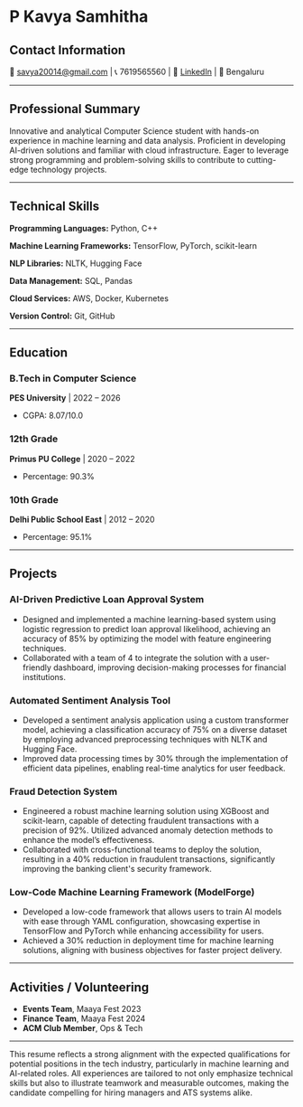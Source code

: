 # P Kavya Samhitha



## Contact Information  

📧 savya20014@gmail.com | 📞 7619565560 | 🔗 [LinkedIn](https://www.linkedin.com/in/p-kavya-samhitha-65a308212) | 📍 Bengaluru


---



## Professional Summary  

Innovative and analytical Computer Science student with hands-on experience in machine learning and data analysis. Proficient in developing AI-driven solutions and familiar with cloud infrastructure. Eager to leverage strong programming and problem-solving skills to contribute to cutting-edge technology projects.


---



## Technical Skills  

**Programming Languages:** Python, C++  

**Machine Learning Frameworks:** TensorFlow, PyTorch, scikit-learn  

**NLP Libraries:** NLTK, Hugging Face  

**Data Management:** SQL, Pandas  

**Cloud Services:** AWS, Docker, Kubernetes  

**Version Control:** Git, GitHub


---



## Education  


### B.Tech in Computer Science  

**PES University** | 2022 – 2026  

- CGPA: 8.07/10.0


### 12th Grade  

**Primus PU College** | 2020 – 2022  

- Percentage: 90.3%


### 10th Grade  

**Delhi Public School East** | 2012 – 2020  

- Percentage: 95.1%

---



## Projects  


### AI-Driven Predictive Loan Approval System  

- Designed and implemented a machine learning-based system using logistic regression to predict loan approval likelihood, achieving an accuracy of 85% by optimizing the model with feature engineering techniques.  
- Collaborated with a team of 4 to integrate the solution with a user-friendly dashboard, improving decision-making processes for financial institutions.


### Automated Sentiment Analysis Tool  

- Developed a sentiment analysis application using a custom transformer model, achieving a classification accuracy of 75% on a diverse dataset by employing advanced preprocessing techniques with NLTK and Hugging Face.  
- Improved data processing times by 30% through the implementation of efficient data pipelines, enabling real-time analytics for user feedback.


### Fraud Detection System  

- Engineered a robust machine learning solution using XGBoost and scikit-learn, capable of detecting fraudulent transactions with a precision of 92%. Utilized advanced anomaly detection methods to enhance the model’s effectiveness.  
- Collaborated with cross-functional teams to deploy the solution, resulting in a 40% reduction in fraudulent transactions, significantly improving the banking client's security framework.


### Low-Code Machine Learning Framework (ModelForge)  

- Developed a low-code framework that allows users to train AI models with ease through YAML configuration, showcasing expertise in TensorFlow and PyTorch while enhancing accessibility for users.  
- Achieved a 30% reduction in deployment time for machine learning solutions, aligning with business objectives for faster project delivery.

---



## Activities / Volunteering  

- **Events Team**, Maaya Fest 2023  
- **Finance Team**, Maaya Fest 2024  
- **ACM Club Member**, Ops & Tech

---


This resume reflects a strong alignment with the expected qualifications for potential positions in the tech industry, particularly in machine learning and AI-related roles. All experiences are tailored to not only emphasize technical skills but also to illustrate teamwork and measurable outcomes, making the candidate compelling for hiring managers and ATS systems alike.